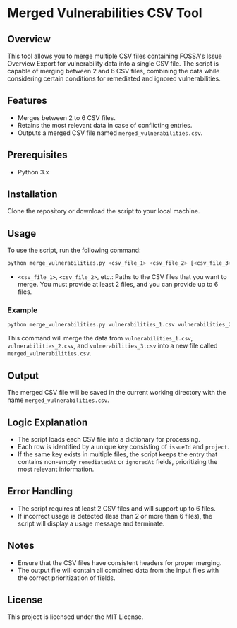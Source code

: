 # Merged Vulnerabilities CSV Tool

## Overview
This tool allows you to merge multiple CSV files containing FOSSA's Issue Overview Export for vulnerability data into a single CSV file. The script is capable of merging between 2 and 6 CSV files, combining the data while considering certain conditions for remediated and ignored vulnerabilities.

## Features
- Merges between 2 to 6 CSV files.
- Retains the most relevant data in case of conflicting entries.
- Outputs a merged CSV file named `merged_vulnerabilities.csv`.

## Prerequisites
- Python 3.x

## Installation
Clone the repository or download the script to your local machine.

## Usage
To use the script, run the following command:

```bash
python merge_vulnerabilities.py <csv_file_1> <csv_file_2> [<csv_file_3> ... <csv_file_6>]
```

- `<csv_file_1>`, `<csv_file_2>`, etc.: Paths to the CSV files that you want to merge. You must provide at least 2 files, and you can provide up to 6 files.

### Example
```bash
python merge_vulnerabilities.py vulnerabilities_1.csv vulnerabilities_2.csv vulnerabilities_3.csv
```
This command will merge the data from `vulnerabilities_1.csv`, `vulnerabilities_2.csv`, and `vulnerabilities_3.csv` into a new file called `merged_vulnerabilities.csv`.

## Output
The merged CSV file will be saved in the current working directory with the name `merged_vulnerabilities.csv`.

## Logic Explanation
- The script loads each CSV file into a dictionary for processing.
- Each row is identified by a unique key consisting of `issueId` and `project`.
- If the same key exists in multiple files, the script keeps the entry that contains non-empty `remediatedAt` or `ignoredAt` fields, prioritizing the most relevant information.

## Error Handling
- The script requires at least 2 CSV files and will support up to 6 files.
- If incorrect usage is detected (less than 2 or more than 6 files), the script will display a usage message and terminate.

## Notes
- Ensure that the CSV files have consistent headers for proper merging.
- The output file will contain all combined data from the input files with the correct prioritization of fields.

## License
This project is licensed under the MIT License.
